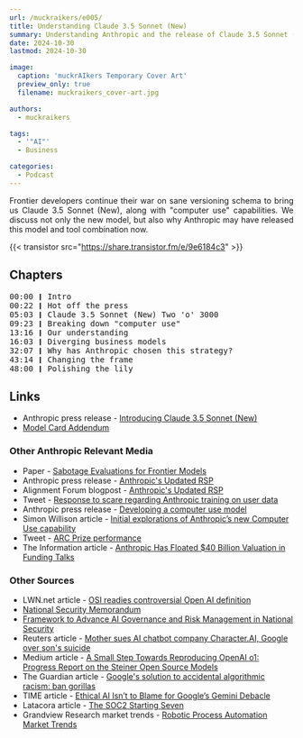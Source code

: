 ```yaml
---
url: /muckraikers/e005/
title: Understanding Claude 3.5 Sonnet (New)
summary: Understanding Anthropic and the release of Claude 3.5 Sonnet (New).
date: 2024-10-30
lastmod: 2024-10-30

image:
  caption: 'muckrAIkers Temporary Cover Art'
  preview_only: true
  filename: muckraikers_cover-art.jpg

authors:
  - muckraikers

tags:
  - '"AI"'
  - Business

categories: 
  - Podcast
---
```


<div style="text-align: justify">

Frontier developers continue their war on sane versioning schema to bring us Claude 3.5 Sonnet (New), along with "computer use" capabilities. We discuss not only the new model, but also why Anthropic may have released this model and tool combination now.

{{< transistor src="https://share.transistor.fm/e/9e6184c3" >}}
</div>

## Chapters

<div style="text-align: left; font-family:monospace;">
00:00 ❙ Intro<br>
00:22 ❙ Hot off the press<br>
05:03 ❙ Claude 3.5 Sonnet (New) Two 'o' 3000<br>
09:23 ❙ Breaking down "computer use"<br>
13:16 ❙ Our understanding<br>
16:03 ❙ Diverging business models<br>
32:07 ❙ Why has Anthropic chosen this strategy?<br>
43:14 ❙ Changing the frame<br>
48:00 ❙ Polishing the lily
</div>


## Links
- Anthropic press release - [Introducing Claude 3.5 Sonnet (New)](https://www.anthropic.com/news/3-5-models-and-computer-use)
- [Model Card Addendum](https://assets.anthropic.com/m/61e7d27f8c8f5919/original/Claude-3-Model-Card.pdf#page=51.12)


### Other Anthropic Relevant Media
- Paper - [Sabotage Evaluations for Frontier Models](https://assets.anthropic.com/m/377027d5b36ac1eb/original/Sabotage-Evaluations-for-Frontier-Models.pdf)
- Anthropic press release - [Anthropic's Updated RSP](https://www.anthropic.com/rsp-updates)
- Alignment Forum blogpost - [Anthropic's Updated RSP](https://www.alignmentforum.org/posts/Q7caj7emnwWBxLECF/anthropic-s-updated-responsible-scaling-policy)
- Tweet - [Response to scare regarding Anthropic training on user data](https://x.com/catherineols/status/1849654577089364180)
- Anthropic press release - [Developing a computer use model](https://www.anthropic.com/news/developing-computer-use)
- Simon Willison article - [Initial explorations of Anthropic’s new Computer Use capability](https://simonwillison.net/2024/Oct/22/computer-use/)
- Tweet - [ARC Prize performance](https://x.com/arcprize/status/1849225898391933148)
- The Information article - [Anthropic Has Floated $40 Billion Valuation in Funding Talks](https://www.theinformation.com/articles/openai-rival-anthropic-has-floated-40-billion-valuation-in-early-talks-about-new-funding?rc=tgppn6)


### Other Sources
- LWN.net article - [OSI readies controversial Open AI definition](https://lwn.net/SubscriberLink/995159/a37fb9817a00ebcb/)
- [National Security Memorandum](https://www.whitehouse.gov/briefing-room/presidential-actions/2024/10/24/memorandum-on-advancing-the-united-states-leadership-in-artificial-intelligence-harnessing-artificial-intelligence-to-fulfill-national-security-objectives-and-fostering-the-safety-security/)
- [Framework to Advance AI Governance and Risk Management in National Security](https://ai.gov/wp-content/uploads/2024/10/NSM-Framework-to-Advance-AI-Governance-and-Risk-Management-in-National-Security.pdf)
- Reuters article - [Mother sues AI chatbot company Character.AI, Google over son's suicide](https://www.reuters.com/legal/mother-sues-ai-chatbot-company-characterai-google-sued-over-sons-suicide-2024-10-23/)
- Medium article - [A Small Step Towards Reproducing OpenAI o1: Progress Report on the Steiner Open Source Models](https://medium.com/@peakji/a-small-step-towards-reproducing-openai-o1-b9a756a00855)
- The Guardian article - [Google's solution to accidental algorithmic racism: ban gorillas](https://www.theguardian.com/technology/2018/jan/12/google-racism-ban-gorilla-black-people)
- TIME article - [Ethical AI Isn’t to Blame for Google’s Gemini Debacle](https://time.com/6836153/ethical-ai-google-gemini-debacle/)
- Latacora article - [The SOC2 Starting Seven](https://www.latacora.com/blog/2020/03/12/the-soc-starting/)
- Grandview Research market trends - [Robotic Process Automation Market Trends](https://www.grandviewresearch.com/industry-analysis/robotic-process-automation-rpa-market)